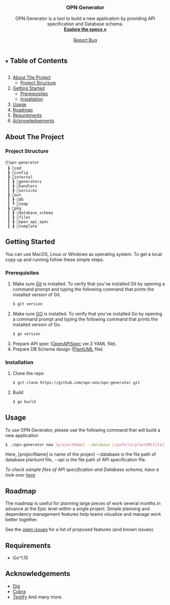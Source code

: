 

<!-- PROJECT LOGO -->
<br />
<p align="center">

  <h3 align="center">OPN Generator</h3>

  <p align="center">
    OPN Generator is a tool to build a new application by providing API specification and Database schema.  
    <br />
    <a href="https://github.com/opn-ooo/twallet-mini-app-ev-charge-spec"><strong>Explore the specs »</strong></a>
    <br />
    <br />
    <a href="https://github.com/opn-ooo/opn-generator/issues/new">Report Bug</a>
  </p>
</p>



<!-- TABLE OF CONTENTS -->
<details open="open">
  <summary><h2 style="display: inline-block">Table of Contents</h2></summary>
  <ol>
    <li>
      <a href="#about-the-project">About The Project</a>
      <ul>
        <li><a href="#project-structure">Project Structure</a></li>
      </ul>
    </li>
    <li>
      <a href="#getting-started">Getting Started</a>
      <ul>
        <li><a href="#prerequisites">Prerequisites</a></li>
        <li><a href="#installation">Installation</a></li>
      </ul>
    </li>
    <li>
      <a href="#usage">Usage</a>
    </li>
    <li><a href="#roadmap">Roadmap</a></li>
    <li><a href="#requirements">Requirements</a></li>
    <li><a href="#acknowledgements">Acknowledgements</a></li>
  </ol>
</details>



<!-- ABOUT THE PROJECT -->
## About The Project


### Project Structure

```
📦opn-generator
 ┣ 📂cmd
 ┣ 📂config
 ┣ 📂internal
 ┃ ┣ 📂generators
 ┃ ┣ 📂handlers
 ┃ ┣ 📂services
 ┣ 📂out
 ┃ ┣ 📂db
 ┃ ┗ 📂temp
 ┣ 📂pkg
 ┃ ┣ 📂database_schema
 ┃ ┣ 📂files
 ┃ ┣ 📂open_api_spec
 ┃ ┣ 📂template
 ```


<!-- GETTING STARTED -->
## Getting Started

You can use MacOS, Linux or Windows as operating system. To get a local copy up and running follow these simple steps.

### Prerequisites
1. Make sure [Git](https://git-scm.com/downloads) is installed. To verify that you've installed Git by opening a command prompt and typing the following command that  prints the installed version of Git.
    ```sh
    $ git version
    ```
2. Make sure [GO](https://golang.org/doc/install) is installed. To verify that you've installed Go by opening a command prompt and typing the following command that  prints the installed version of Go.
    ```sh
    $ go version
    ```
3. Prepare API spec ([OpenAPISpec](https://spec.openapis.org/oas/latest.html) ver.3 YAML file).
4. Prepare DB Schema design ([PlantUML](https://plantuml.com) file).

### Installation

1. Clone the repo
   ```sh
   $ git clone https://github.com/opn-ooo/opn-generator.git
   ```
2. Build 
   ```sh
   $ go build
   ```

<!-- USAGE EXAMPLES -->
## Usage

To use OPN Generator, please use the following command that will build a new application
   ```sh
   $ ./opn-generator new [projectName] --database [/path/to/plantUMLFile] --api [/path/to/apiSpecYAMLFile]
   ```

   Here, 
   [projectName] is name of the project
   --database is the file path of database plantuml file, 
   --api is the file path of API specification file.
    

_To check sample files of API specification and Database schema, have a look over [here](sample/)_

<!-- ROADMAP -->
## Roadmap

The roadmap is useful for planning large pieces of work several months in advance at the Epic level within a single project. Simple planning and dependency management features help teams visualize and manage work better together. 


See the [open issues](https://github.com/opn-ooo/opn-generator/issues?q=is%3Aopen+is%3Aissue) for a list of proposed features (and known issues).



<!-- REQUIREMENTS -->
## Requirements

* Go^1.15

<!-- ACKNOWLEDGEMENTS -->
## Acknowledgements

* [Dig](https://pkg.go.dev/go.uber.org/dig)
* [Cobra](https://cobra.dev)
* [Testify](https://github.com/stretchr/testify)
And many more.


